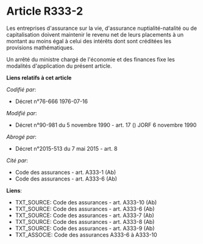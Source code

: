 # Article R333-2

Les entreprises d'assurance sur la vie, d'assurance nuptialité-natalité ou de capitalisation doivent maintenir le revenu net
de leurs placements à un montant au moins égal à celui des intérêts dont sont créditées les provisions mathématiques.

Un arrêté du ministre chargé de l'économie et des finances fixe les modalités d'application du présent article.

**Liens relatifs à cet article**

_Codifié par_:

  - Décret n°76-666 1976-07-16

_Modifié par_:

  - Décret n°90-981 du 5 novembre 1990 - art. 17 () JORF 6 novembre 1990

_Abrogé par_:

  - Décret n°2015-513 du 7 mai 2015 - art. 8

_Cité par_:

  - Code des assurances - art. A333-1 (Ab)
  - Code des assurances - art. A333-6 (Ab)

**Liens**:

  - TXT_SOURCE: Code des assurances - art. A333-10 (Ab)
  - TXT_SOURCE: Code des assurances - art. A333-6 (Ab)
  - TXT_SOURCE: Code des assurances - art. A333-7 (Ab)
  - TXT_SOURCE: Code des assurances - art. A333-8 (Ab)
  - TXT_SOURCE: Code des assurances - art. A333-9 (Ab)
  - TXT_ASSOCIE: Code des assurances A333-6 à A333-10
